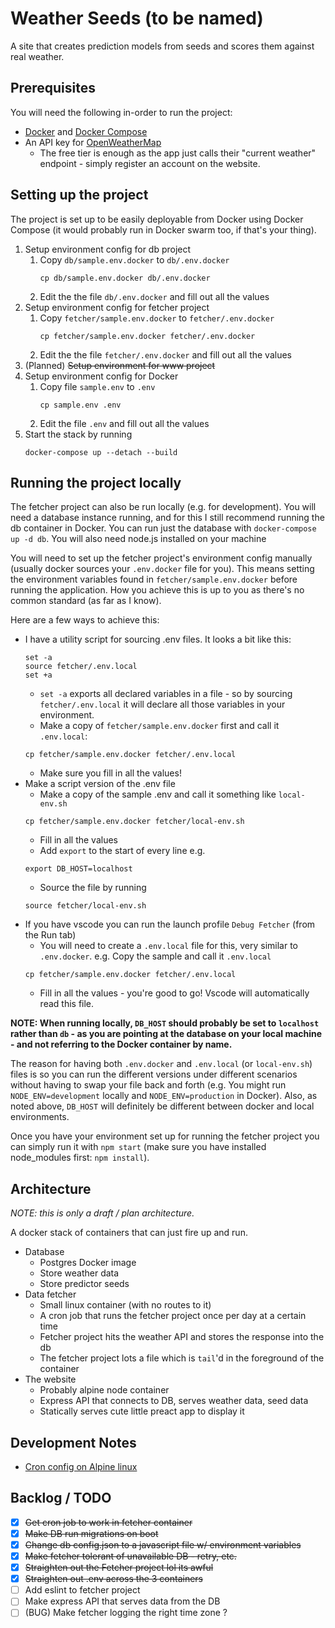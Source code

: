 # Weather Seeds (to be named)

A site that creates prediction models from seeds and scores them against real weather.

## Prerequisites

You will need the following in-order to run the project:
  * [Docker](https://www.docker.com/) and [Docker Compose](https://docs.docker.com/compose/)
  * An API key for [OpenWeatherMap](https://openweathermap.org/)
    * The free tier is enough as the app just calls their "current weather" endpoint - simply register an account on the website.


## Setting up the project

The project is set up to be easily deployable from Docker using Docker Compose (it would probably run in Docker swarm too, if that's your thing).

1. Setup environment config for db project
    1. Copy `db/sample.env.docker` to `db/.env.docker`
        ```shell
        cp db/sample.env.docker db/.env.docker
        ```
    1. Edit the the file `db/.env.docker` and fill out all the values
1. Setup environment config for fetcher project
    1. Copy `fetcher/sample.env.docker` to `fetcher/.env.docker`
        ```shell
        cp fetcher/sample.env.docker fetcher/.env.docker
        ```
    1. Edit the the file `fetcher/.env.docker` and fill out all the values
1. (Planned) ~~Setup environment for www project~~
1. Setup environment config for Docker
    1. Copy file `sample.env` to `.env`
        ```shell
        cp sample.env .env
        ```
    1. Edit the file `.env` and fill out all the values
1. Start the stack by running
    ```shell
    docker-compose up --detach --build
    ```

## Running the project locally

The fetcher project can also be run locally (e.g. for development). You will need a database instance running, and for this I still recommend running the db container in Docker. You can run just the database with `docker-compose up -d db`. You will also need node.js installed on your machine

You will need to set up the fetcher project's environment config manually (usually docker sources your `.env.docker` file for you). This means setting the environment variables found in `fetcher/sample.env.docker` before running the application. How you achieve this is up to you as there's no common standard (as far as I know).

Here are a few ways to achieve this:
  * I have a utility script for sourcing .env files. It looks a bit like this:
    ```shell
    set -a
    source fetcher/.env.local
    set +a
    ```
    * `set -a` exports all declared variables in a file - so by sourcing `fetcher/.env.local` it will declare all those variables in your environment.
    * Make a copy of `fetcher/sample.env.docker` first and call it `.env.local`:
    ```shell
    cp fetcher/sample.env.docker fetcher/.env.local
    ```
    * Make sure you fill in all the values!
  * Make a script version of the .env file
    * Make a copy of the sample .env and call it something like `local-env.sh`
    ```shell
    cp fetcher/sample.env.docker fetcher/local-env.sh
    ```
    * Fill in all the values
    * Add `export` to the start of every line e.g.
    ```shell
    export DB_HOST=localhost
    ```
    * Source the file by running
    ```shell
    source fetcher/local-env.sh
    ```
  * If you have vscode you can run the launch profile `Debug Fetcher` (from the Run tab)
    * You will need to create a `.env.local` file for this, very similar to `.env.docker`. e.g. Copy the sample and call it `.env.local`
    ```shell
    cp fetcher/sample.env.docker fetcher/.env.local
    ```
    * Fill in all the values - you're good to go! Vscode will automatically read this file.

**NOTE: When running locally, `DB_HOST` should probably be set to `localhost` rather than `db` - as you are pointing at the database on your local machine - and not referring to the Docker container by name.**

The reason for having both `.env.docker` and `.env.local` (or `local-env.sh`) files is so you can run the different versions under different scenarios without having to swap your file back and forth (e.g. You might run `NODE_ENV=development` locally and `NODE_ENV=production` in Docker). Also, as noted above, `DB_HOST` will definitely be different between docker and local environments.

Once you have your environment set up for running the fetcher project you can simply run it with `npm start` (make sure you have installed node_modules first: `npm install`).


## Architecture

_NOTE: this is only a draft / plan architecture._

A docker stack of containers that can just fire up and run.

  * Database
    - Postgres Docker image
    - Store weather data
    - Store predictor seeds
  * Data fetcher
    - Small linux container (with no routes to it)
    - A cron job that runs the fetcher project once per day at a certain time
    - Fetcher project hits the weather API and stores the response into the db
    - The fetcher project lots a file which is `tail`'d in the foreground of the container
  * The website
    - Probably alpine node container
    - Express API that connects to DB, serves weather data, seed data
    - Statically serves cute little preact app to display it

## Development Notes
  - [Cron config on Alpine linux](https://gist.github.com/andyshinn/3ae01fa13cb64c9d36e7#gistcomment-2044506)

## Backlog / TODO

  - [x] ~~Get cron job to work in fetcher container~~
  - [x] ~~Make DB run migrations on boot~~
  - [x] ~~Change db config.json to a javascript file w/ environment variables~~
  - [x] ~~Make fetcher tolerant of unavailable DB - retry, etc.~~
  - [x] ~~Straighten out the Fetcher project lol its awful~~
  - [x] ~~Straighten out .env across the 3 containers~~
  - [ ] Add eslint to fetcher project
  - [ ] Make express API that serves data from the DB
  - [ ] (BUG) Make fetcher logging the right time zone ?